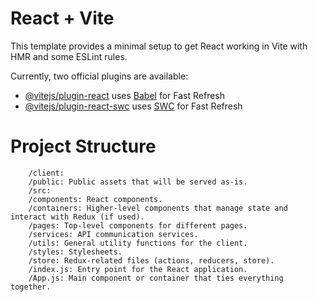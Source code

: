 # React + Vite

This template provides a minimal setup to get React working in Vite with HMR and some ESLint rules.

Currently, two official plugins are available:

- [@vitejs/plugin-react](https://github.com/vitejs/vite-plugin-react/blob/main/packages/plugin-react/README.md) uses [Babel](https://babeljs.io/) for Fast Refresh
- [@vitejs/plugin-react-swc](https://github.com/vitejs/vite-plugin-react-swc) uses [SWC](https://swc.rs/) for Fast Refresh


# Project Structure
```
    /client:
    /public: Public assets that will be served as-is.
    /src:
    /components: React components.
    /containers: Higher-level components that manage state and interact with Redux (if used).
    /pages: Top-level components for different pages.
    /services: API communication services.
    /utils: General utility functions for the client.
    /styles: Stylesheets.
    /store: Redux-related files (actions, reducers, store).
    /index.js: Entry point for the React application.
    /App.js: Main component or container that ties everything together.
```
